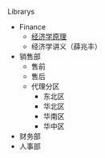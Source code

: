 Librarys

<ul class="tree">
    <li>Finance
        <ul>
            <li><a href="#">经济学原理</a></li>
            <li>经济学讲义（薛兆丰） </li>
        </ul>
    </li>
    <li>销售部
        <ul>
            <li>售前</li>
            <li>售后</li>
            <li>代理分区
                <ul>
                    <li>东北区</li>
                    <li>华北区</li>
                    <li>华南区</li>
                    <li>华中区</li>
                </ul>
            </li>
        </ul>
    </li>
    <li>财务部</li>
    <li>人事部</li>
</ul>
